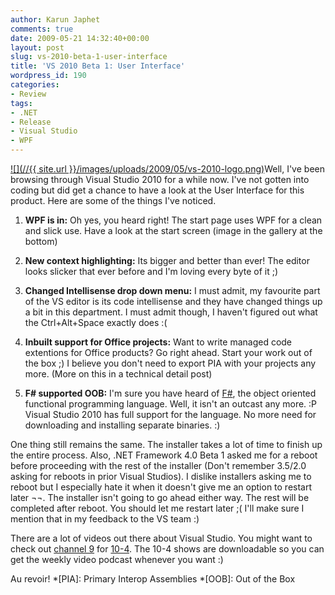 ```yaml
---
author: Karun Japhet
comments: true
date: 2009-05-21 14:32:40+00:00
layout: post
slug: vs-2010-beta-1-user-interface
title: 'VS 2010 Beta 1: User Interface'
wordpress_id: 190
categories:
- Review
tags:
- .NET
- Release
- Visual Studio
- WPF
---
```


[![](//{{ site.url }}/images/uploads/2009/05/vs-2010-logo.png)](http://en.wikipedia.org/wiki/Microsoft_Visual_Studio)Well, I've been browsing through Visual Studio 2010 for a while now. I've not gotten into coding but did get a chance to have a look at the User Interface for this product. Here are some of the things I've noticed.



	
  1. **WPF is in:** Oh yes, you heard right! The start page uses WPF for a clean and slick use. Have a look at the start screen (image in the gallery at the bottom)

	
  2. **New context highlighting:** Its bigger and better than ever! The editor looks slicker that ever before and I'm loving every byte of it ;)

	
  3. **Changed Intellisense drop down menu:** I must admit, my favourite part of the VS editor is its code intellisense and they have changed things up a bit in this department. I must admit though, I haven't figured out what the Ctrl+Alt+Space exactly does :(

	
  4. **Inbuilt support for Office projects:** Want to write managed code extentions for Office products? Go right ahead. Start your work out of the box ;) I believe you don't need to export PIA with your projects any more. (More on this in a technical detail post)

	
  5. **F# supported OOB:** I'm sure you have heard of [F#](http://en.wikipedia.org/wiki/F_Sharp_(programming_language)), the object oriented functional programming language. Well, it isn't an outcast any more. :P Visual Studio 2010 has full support for the language. No more need for downloading and installing separate binaries. :)


One thing still remains the same. The installer takes a lot of time to finish up the entire process. Also, .NET Framework 4.0 Beta 1 asked me for a reboot before proceeding with the rest of the installer (Don't remember 3.5/2.0 asking for reboots in prior Visual Studios). I dislike installers asking me to reboot but I especially hate it when it doesn't give me an option to restart later ¬¬. The installer isn't going to go ahead either way. The rest will be completed after reboot. You should let me restart later ;( I'll make sure I mention that in my feedback to the VS team :)

There are a lot of videos out there about Visual Studio. You might want to check out [channel 9](http://channel9.msdn.com/) for [10-4](http://channel9.msdn.com/shows/10-4/). The 10-4 shows are downloadable so you can get the weekly video podcast whenever you want :)

Au revoir!
  *[PIA]: Primary Interop Assemblies
  *[OOB]: Out of the Box
